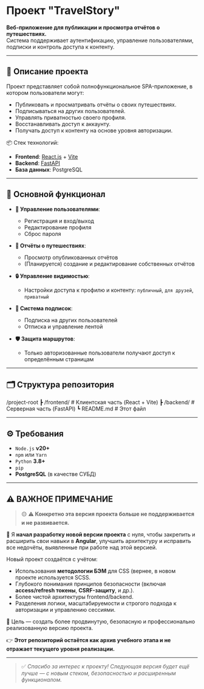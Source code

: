 # Проект "TravelStory"

**Веб-приложение для публикации и просмотра отчётов о путешествиях.**  
Система поддерживает аутентификацию, управление пользователями, подписки и контроль доступа к контенту.

---

## 📌 Описание проекта

Проект представляет собой полнофункциональное SPA-приложение, в котором пользователи могут:

- Публиковать и просматривать отчёты о своих путешествиях.
- Подписываться на других пользователей.
- Управлять приватностью своего профиля.
- Восстанавливать доступ к аккаунту.
- Получать доступ к контенту на основе уровня авторизации.

📦 Стек технологий:
- **Frontend**: [React.js](https://react.dev/) + [Vite](https://vitejs.dev/)
- **Backend**: [FastAPI](https://fastapi.tiangolo.com/)
- **База данных**: PostgreSQL

---

## 🔑 Основной функционал

- **👤 Управление пользователями**:
  - Регистрация и вход/выход
  - Редактирование профиля
  - Сброс пароля

- **🧾 Отчёты о путешествиях**:
  - Просмотр опубликованных отчётов
  - (Планируется) создание и редактирование собственных отчётов

- **🔒 Управление видимостью**:
  - Настройки доступа к профилю и контенту: `публичный`, `для друзей`, `приватный`

- **🤝 Система подписок**:
  - Подписка на других пользователей
  - Отписка и управление лентой

- **🛡 Защита маршрутов**:
  - Только авторизованные пользователи получают доступ к определённым страницам

---

## 🗂 Структура репозитория
/project-root
┣ /frontend/ # Клиентская часть (React + Vite)
┣ /backend/ # Серверная часть (FastAPI)
┗ README.md # Этот файл

---

## ⚙️ Требования

- `Node.js` **v20+**
- `npm` или `Yarn`
- `Python` **3.8+**
- `pip`
- **PostgreSQL** (в качестве СУБД)

---

## ⚠️ ВАЖНОЕ ПРИМЕЧАНИЕ

> 🟡 **⚠ Конкретно эта версия проекта больше не поддерживается и не развивается.**

🔁 Я **начал разработку новой версии проекта** с нуля, чтобы закрепить и расширить свои навыки в **Angular**, улучшить архитектуру и исправить все недочёты, выявленные при работе над этой версией.

Новый проект создаётся с учётом:
- Использования **методологии БЭМ** для CSS (вернее, в новом проекте используется SCSS.
- Глубокого понимания принципов безопасности (включая **access/refresh токены**, **CSRF-защиту**, и др.).
- Более чистой архитектуры frontend/backend.
- Разделения логики, масштабируемости и строгого подхода к авторизации и управлению сессиями.

🎯 Цель — создать более продвинутую, безопасную и профессионально реализованную версию проекта.

👉 **Этот репозиторий остаётся как архив учебного этапа и не отражает текущего уровня реализации.**

---

> ✅ *Спасибо за интерес к проекту! Следующая версия будет ещё лучше — с новым стеком, безопасностью и расширенным функционалом.*


